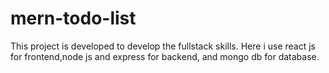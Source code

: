 ﻿# mern-todo-list
This project is developed to develop the fullstack skills.
Here i use react js for frontend,node js and express for backend, and mongo db for database.
